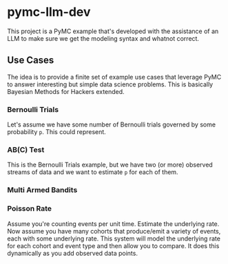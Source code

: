 # pymc-llm-dev

This project is a PyMC example that's developed with the assistance of an LLM to make sure we get the modeling syntax and whatnot correct.

## Use Cases

The idea is to provide a finite set of example use cases that leverage PyMC to answer interesting but simple data science problems. This is basically Bayesian Methods for Hackers extended.

### Bernoulli Trials

Let's assume we have some number of Bernoulli trials governed by some probability `p`. This could represent.

### AB(C) Test

This is the Bernoulli Trials example, but we have two (or more) observed streams of data and we want to estimate `p` for each of them.

### Multi Armed Bandits

### Poisson Rate

Assume you're counting events per unit time. Estimate the underlying rate. Now assume you have many cohorts that produce/emit a variety of events, each with some underlying rate. This system will model the underlying rate for each cohort and event type and then allow you to compare. It does this dynamically as you add observed data points.

